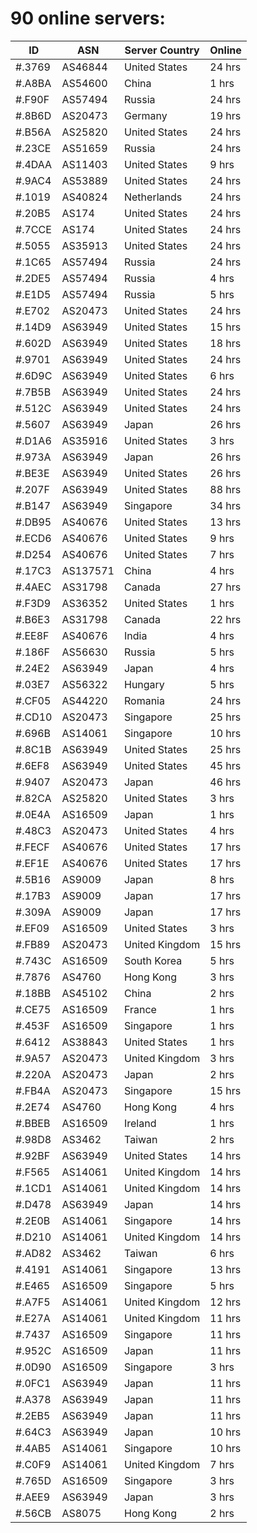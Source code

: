 # 90 online servers:

| ID | ASN | Server Country | Online |
| ------ | ------ | ------ | ------ |
| #.3769 | AS46844 | United States | 24 hrs |
| #.A8BA | AS54600 | China | 1 hrs |
| #.F90F | AS57494 | Russia | 24 hrs |
| #.8B6D | AS20473 | Germany | 19 hrs |
| #.B56A | AS25820 | United States | 24 hrs |
| #.23CE | AS51659 | Russia | 24 hrs |
| #.4DAA | AS11403 | United States | 9 hrs |
| #.9AC4 | AS53889 | United States | 24 hrs |
| #.1019 | AS40824 | Netherlands | 24 hrs |
| #.20B5 | AS174 | United States | 24 hrs |
| #.7CCE | AS174 | United States | 24 hrs |
| #.5055 | AS35913 | United States | 24 hrs |
| #.1C65 | AS57494 | Russia | 24 hrs |
| #.2DE5 | AS57494 | Russia | 4 hrs |
| #.E1D5 | AS57494 | Russia | 5 hrs |
| #.E702 | AS20473 | United States | 24 hrs |
| #.14D9 | AS63949 | United States | 15 hrs |
| #.602D | AS63949 | United States | 18 hrs |
| #.9701 | AS63949 | United States | 24 hrs |
| #.6D9C | AS63949 | United States | 6 hrs |
| #.7B5B | AS63949 | United States | 24 hrs |
| #.512C | AS63949 | United States | 24 hrs |
| #.5607 | AS63949 | Japan | 26 hrs |
| #.D1A6 | AS35916 | United States | 3 hrs |
| #.973A | AS63949 | Japan | 26 hrs |
| #.BE3E | AS63949 | United States | 26 hrs |
| #.207F | AS63949 | United States | 88 hrs |
| #.B147 | AS63949 | Singapore | 34 hrs |
| #.DB95 | AS40676 | United States | 13 hrs |
| #.ECD6 | AS40676 | United States | 9 hrs |
| #.D254 | AS40676 | United States | 7 hrs |
| #.17C3 | AS137571 | China | 4 hrs |
| #.4AEC | AS31798 | Canada | 27 hrs |
| #.F3D9 | AS36352 | United States | 1 hrs |
| #.B6E3 | AS31798 | Canada | 22 hrs |
| #.EE8F | AS40676 | India | 4 hrs |
| #.186F | AS56630 | Russia | 5 hrs |
| #.24E2 | AS63949 | Japan | 4 hrs |
| #.03E7 | AS56322 | Hungary | 5 hrs |
| #.CF05 | AS44220 | Romania | 24 hrs |
| #.CD10 | AS20473 | Singapore | 25 hrs |
| #.696B | AS14061 | Singapore | 10 hrs |
| #.8C1B | AS63949 | United States | 25 hrs |
| #.6EF8 | AS63949 | United States | 45 hrs |
| #.9407 | AS20473 | Japan | 46 hrs |
| #.82CA | AS25820 | United States | 3 hrs |
| #.0E4A | AS16509 | Japan | 1 hrs |
| #.48C3 | AS20473 | United States | 4 hrs |
| #.FECF | AS40676 | United States | 17 hrs |
| #.EF1E | AS40676 | United States | 17 hrs |
| #.5B16 | AS9009 | Japan | 8 hrs |
| #.17B3 | AS9009 | Japan | 17 hrs |
| #.309A | AS9009 | Japan | 17 hrs |
| #.EF09 | AS16509 | United States | 3 hrs |
| #.FB89 | AS20473 | United Kingdom | 15 hrs |
| #.743C | AS16509 | South Korea | 5 hrs |
| #.7876 | AS4760 | Hong Kong | 3 hrs |
| #.18BB | AS45102 | China | 2 hrs |
| #.CE75 | AS16509 | France | 1 hrs |
| #.453F | AS16509 | Singapore | 1 hrs |
| #.6412 | AS38843 | United States | 1 hrs |
| #.9A57 | AS20473 | United Kingdom | 3 hrs |
| #.220A | AS20473 | Japan | 2 hrs |
| #.FB4A | AS20473 | Singapore | 15 hrs |
| #.2E74 | AS4760 | Hong Kong | 4 hrs |
| #.BBEB | AS16509 | Ireland | 1 hrs |
| #.98D8 | AS3462 | Taiwan | 2 hrs |
| #.92BF | AS63949 | United States | 14 hrs |
| #.F565 | AS14061 | United Kingdom | 14 hrs |
| #.1CD1 | AS14061 | United Kingdom | 14 hrs |
| #.D478 | AS63949 | Japan | 14 hrs |
| #.2E0B | AS14061 | Singapore | 14 hrs |
| #.D210 | AS14061 | United Kingdom | 14 hrs |
| #.AD82 | AS3462 | Taiwan | 6 hrs |
| #.4191 | AS14061 | Singapore | 13 hrs |
| #.E465 | AS16509 | Singapore | 5 hrs |
| #.A7F5 | AS14061 | United Kingdom | 12 hrs |
| #.E27A | AS14061 | United Kingdom | 11 hrs |
| #.7437 | AS16509 | Singapore | 11 hrs |
| #.952C | AS16509 | Japan | 11 hrs |
| #.0D90 | AS16509 | Singapore | 3 hrs |
| #.0FC1 | AS63949 | Japan | 11 hrs |
| #.A378 | AS63949 | Japan | 11 hrs |
| #.2EB5 | AS63949 | Japan | 11 hrs |
| #.64C3 | AS63949 | Japan | 10 hrs |
| #.4AB5 | AS14061 | Singapore | 10 hrs |
| #.C0F9 | AS14061 | United Kingdom | 7 hrs |
| #.765D | AS16509 | Singapore | 3 hrs |
| #.AEE9 | AS63949 | Japan | 3 hrs |
| #.56CB | AS8075 | Hong Kong | 2 hrs |

